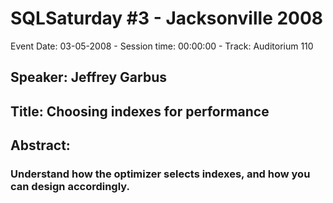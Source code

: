 # SQLSaturday #3 - Jacksonville 2008
Event Date: 03-05-2008 - Session time: 00:00:00 - Track: Auditorium 110
## Speaker: Jeffrey Garbus
## Title: Choosing indexes for performance
## Abstract:
### Understand how the optimizer selects indexes, and how you can design accordingly.
